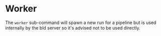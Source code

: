 # Worker
The `worker` sub-command will spawn a new run for a pipeline but is used internally by the bld server so it's advised not to be used directly.

